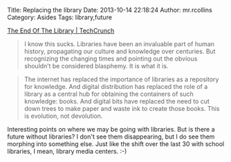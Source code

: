 Title: Replacing the library
Date: 2013-10-14 22:18:24
Author: mr.rcollins
Category: Asides
Tags: library,future

[The End Of The Library | TechCrunch](http://techcrunch.com/2013/10/13/the-end-of-the-library/)

>I know this sucks. Libraries have been an invaluable part of human history, propagating our culture and knowledge over centuries. But recognizing the changing times and pointing out the obvious shouldn’t be considered blasphemy. It is what it is.

>The internet has replaced the importance of libraries as a repository for knowledge. And digital distribution has replaced the role of a library as a central hub for obtaining the containers of such knowledge: books. And digital bits have replaced the need to cut down trees to make paper and waste ink to create those books. This is evolution, not devolution.

Interesting points on where we may be going with libraries. But is there a future without libraries? I don't see them disappearing, but I do see them morphing into something else. Just like the shift over the last 30 with school libraries, I mean, library media centers. :-)